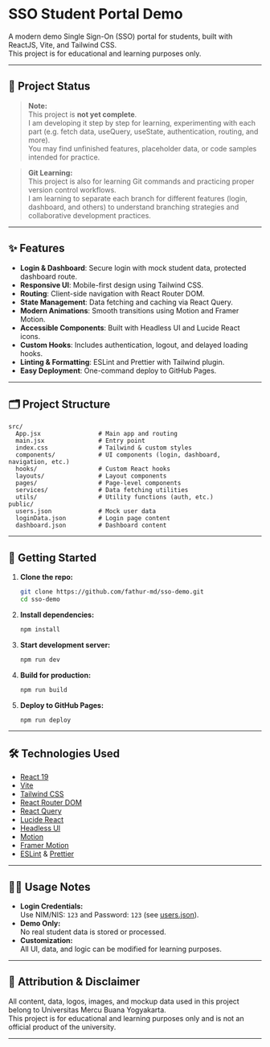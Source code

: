 # SSO Student Portal Demo

A modern demo Single Sign-On (SSO) portal for students, built with ReactJS, Vite, and Tailwind CSS.  
This project is for educational and learning purposes only.

---

## 🚧 Project Status

> **Note:**  
> This project is **not yet complete**.  
> I am developing it step by step for learning, experimenting with each part (e.g. fetch data, useQuery, useState, authentication, routing, and more).  
> You may find unfinished features, placeholder data, or code samples intended for practice.

> **Git Learning:**  
> This project is also for learning Git commands and practicing proper version control workflows.  
> I am learning to separate each branch for different features (login, dashboard, and others) to understand branching strategies and collaborative development practices.

---

## ✨ Features

- **Login & Dashboard**: Secure login with mock student data, protected dashboard route.
- **Responsive UI**: Mobile-first design using Tailwind CSS.
- **Routing**: Client-side navigation with React Router DOM.
- **State Management**: Data fetching and caching via React Query.
- **Modern Animations**: Smooth transitions using Motion and Framer Motion.
- **Accessible Components**: Built with Headless UI and Lucide React icons.
- **Custom Hooks**: Includes authentication, logout, and delayed loading hooks.
- **Linting & Formatting**: ESLint and Prettier with Tailwind plugin.
- **Easy Deployment**: One-command deploy to GitHub Pages.

---

## 🗂️ Project Structure

```
src/
  App.jsx                # Main app and routing
  main.jsx               # Entry point
  index.css              # Tailwind & custom styles
  components/            # UI components (login, dashboard, navigation, etc.)
  hooks/                 # Custom React hooks
  layouts/               # Layout components
  pages/                 # Page-level components
  services/              # Data fetching utilities
  utils/                 # Utility functions (auth, etc.)
public/
  users.json             # Mock user data
  loginData.json         # Login page content
  dashboard.json         # Dashboard content
```

---

## 🚀 Getting Started

1. **Clone the repo:**

   ```sh
   git clone https://github.com/fathur-md/sso-demo.git
   cd sso-demo
   ```

2. **Install dependencies:**

   ```sh
   npm install
   ```

3. **Start development server:**

   ```sh
   npm run dev
   ```

4. **Build for production:**

   ```sh
   npm run build
   ```

5. **Deploy to GitHub Pages:**
   ```sh
   npm run deploy
   ```

---

## 🛠️ Technologies Used

- [React 19](https://react.dev/)
- [Vite](https://vitejs.dev/)
- [Tailwind CSS](https://tailwindcss.com/)
- [React Router DOM](https://reactrouter.com/)
- [React Query](https://tanstack.com/query/latest)
- [Lucide React](https://lucide.dev/)
- [Headless UI](https://headlessui.com/)
- [Motion](https://motion.dev/)
- [Framer Motion](https://www.framer.com/motion/)
- [ESLint](https://eslint.org/) & [Prettier](https://prettier.io/)

---

## 🧑‍💻 Usage Notes

- **Login Credentials:**  
  Use NIM/NIS: `123` and Password: `123` (see [users.json](public/users.json)).
- **Demo Only:**  
  No real student data is stored or processed.
- **Customization:**  
  All UI, data, and logic can be modified for learning purposes.

---

## 📄 Attribution & Disclaimer

All content, data, logos, images, and mockup data used in this project belong to Universitas Mercu Buana Yogyakarta.  
This project is for educational and learning purposes only and is not an official product of the university.

---
